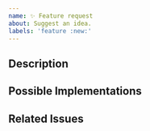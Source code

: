 ```yaml
---
name: ✨ Feature request
about: Suggest an idea.
labels: 'feature :new:'
---
```


## Description
<!-- Describe the requested feature
- it should blah blah blah
-->

## Possible Implementations
<!-- Describe how to implement the feature -->

## Related Issues
<!-- Link related issues here -->

